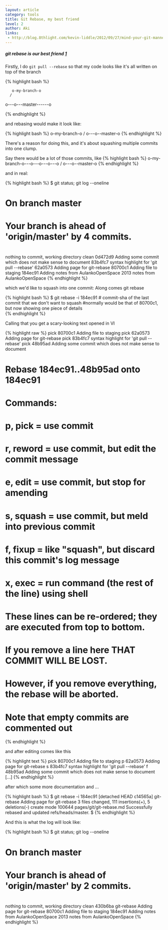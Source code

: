 ```yaml
---
layout: article
category: tools
title: Git Rebase, my best friend
level: 2
author: Aki
links:
 - http://blog.8thlight.com/kevin-liddle/2012/09/27/mind-your-git-manners.html
---
```


##### git rebase is our best friend [1](#link_1)

Firstly, I do <code>git pull --rebase</code> so that my code looks like it's all written on top of the branch

{% highlight bash %}

       o-my-branch-o
      /
 o---o---master------o

{% endhighlight %}

and rebasing would make it look like:

{% highlight bash %}
                 o-my-branch-o
                /
 o---o--master-o
{% endhighlight %}

There's a reason for doing this, and it's about squashing multiple commits into one clump.

Say there would be a lot of those commits, like
{% highlight bash %}
                 o-my-branch-o---o---o---o---o
                /
 o---o--master-o
{% endhighlight %}

and in real:

{% highlight bash %}
$ git status; git log --oneline
# On branch master
# Your branch is ahead of 'origin/master' by 4 commits.
#
nothing to commit, working directory clean
0d472d9 Adding some commit which does not make sense to document
83b4fc7 syntax highlight for 'git pull --rebase'
62a0573 Adding page for git-rebase
80700c1 Adding file to staging
184ec91 Adding notes from AulankoOpenSpace 2013 notes from AulankoOpenSpace
{% endhighlight %}

which we'd like to squash into one commit: Along comes git rebase

{% highlight bash %}
$ git rebase -i 184ec91 # commit-sha of the last commit that we don't want to squash
#normally would be that of 80700c1, but now showing one piece of details	
{% endhighlight %}

Calling that you get a scary-looking text opened in VI

{% highlight raw %}
pick 80700c1 Adding file to staging
pick 62a0573 Adding page for git-rebase
pick 83b4fc7 syntax highlight for 'git pull --rebase'
pick 48b95ad Adding some commit which does not make sense to document

# Rebase 184ec91..48b95ad onto 184ec91
#
# Commands:
#  p, pick = use commit
#  r, reword = use commit, but edit the commit message
#  e, edit = use commit, but stop for amending
#  s, squash = use commit, but meld into previous commit
#  f, fixup = like "squash", but discard this commit's log message
#  x, exec = run command (the rest of the line) using shell
#
# These lines can be re-ordered; they are executed from top to bottom.
#
# If you remove a line here THAT COMMIT WILL BE LOST.
#
# However, if you remove everything, the rebase will be aborted.
#
# Note that empty commits are commented out
{% endhighlight %}

and after editing comes like this

{% highlight text %}
pick 80700c1 Adding file to staging
p 62a0573 Adding page for git-rebase
s 83b4fc7 syntax highlight for 'git pull --rebase'
f 48b95ad Adding some commit which does not make sense to document
[...]
{% endhighlight %}

after which some more documentation and ...

{% highlight bash %}
$ git rebase -i 184ec91
[detached HEAD c14565a] git-rebase Adding page for git-rebase
 3 files changed, 111 insertions(+), 5 deletions(-)
 create mode 100644 pages/git/git-rebase.md
Successfully rebased and updated refs/heads/master.
$
{% endhighlight %}


And this is what the log will look like:

{% highlight bash %}
$ git status; git log --oneline
# On branch master
# Your branch is ahead of 'origin/master' by 2 commits.
#
nothing to commit, working directory clean
430b6ba git-rebase Adding page for git-rebase
80700c1 Adding file to staging
184ec91 Adding notes from AulankoOpenSpace 2013 notes from AulankoOpenSpace
{% endhighlight %}
